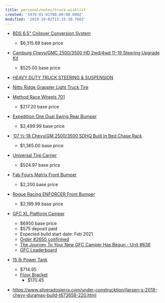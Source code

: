 ```yaml
---
title: personal/notes/truck-wishlist
created: '1970-01-01T00:00:00.000Z'
modified: '2019-10-02T15:15:30.780Z'
---
```


* [BDS 6.5" Coilover Conversion System](http://bds-suspension.com/product?ma=5&mo=27&ty=1&yr=2011-2019)
  * $6,315.69 base price

* [Camburg Chevy/GMC 2500/3500 HD 2wd/4wd 11-19 Steering Upgrade Kit](https://camburg.com/shop/suspension/camburg-chevy-2500-hd-2wd-4wd-11-19-steering-upgrade-kit/)
  * $525.00 base price

* [HEAVY DUTY TRUCK STEERING & SUSPENSION](http://rareparts.com/gm-steering)

* [Nitto Ridge Grappler Light Truck Tire](https://www.nittotire.com/light-truck-tires/ridge-grappler-light-truck-tire/)

* [Method Race Wheels 701](https://www.methodracewheels.com/products/701-matte-black)
  * $217.20 base price

* [Expedition One Dual Swing Rear Bumper](https://expeditiononestore.com/products/16-chevy-3500-dual-swing-rear-bumper)
  * $2,499.99 base price

* ['07 ½-18 Chevy/GM 2500/3500 SDHQ Built In Bed Chase Rack](https://sdhqoffroad.com/collections/chevy-gm-2500-3500-bed-accessories/products/07-18-chevy-gm-2500-3500-sdhq-built-in-bed-chase-rack)
  * $1,365.00 base price

* [Universal Tire Carrier](https://www.addictivedesertdesigns.com/universal-truck-tire-carrier-T99918NA01NA)
  * $524.97 base price

* [Fab Fours Matrix Front Bumper](https://fabfours.com/product/chevy-hd-matrix-front-bumper)
  * $2,200 base price

* [Rogue Racing ENFORCER Front Bumper](https://www.rogueracing.com/bumpers/2015-chevy-2500-3500-enforcer-front-winch-bumper)
  * $2,199.99 base price

* [GFC XL Platform Camper](https://gofastcampers.com/collections/campers/products/gfc-xl-platform-reservation)
  * $6950 base price
  * $575 deposit paid
  * Expected build start date: Feb 2021
  * [Order #2650 confirmed](https://mail.google.com/mail/u/1/#inbox/FMfcgxwDqnkwSRKNzTfzNwzCSrXQqLSF)
  * [The Journey To Your New GFC Camper Has Begun - Unit #838](https://mail.google.com/mail/u/1/#inbox/FMfcgxwDqnkxrSRtNclLRSSHCPZzlwhM)
  * [GFC Leaderboard](https://gofastcampers.com/pages/leaderboard)

* [15 lb Power Tank](https://powertank.com/collections/pre-built-15-lb-systems/products/15-lb-power-tank-pkg-b-w-tire-inflator-co2-tank-portable-air-system)
  * $714.95
  * [Floor Bracket](https://powertank.com/collections/power-tank-co2-brackets/products/bkt-2400-1)
    * $170.45

* https://www.silveradosierra.com/under-construcktion/jlarsen-s-2018-chevy-duramax-build-t673658-220.html
